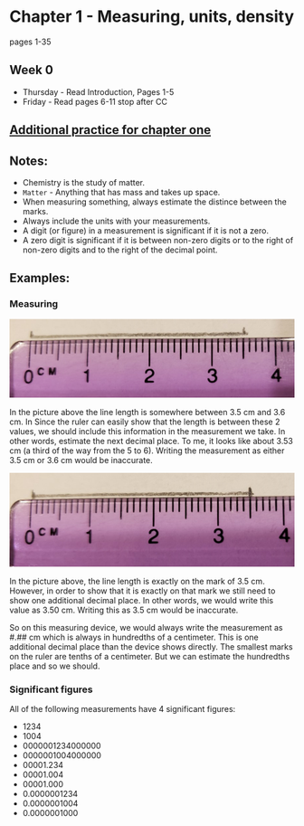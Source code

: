 # Chapter 1 - Measuring, units, density
pages 1-35

## Week 0
- Thursday - Read Introduction, Pages 1-5
- Friday - Read pages 6-11 stop after CC

## [Additional practice for chapter one](https://bereanbuilders.com/ecomm/online-content/discovering-design-with-chemistry/ddc-chapter-1/)

## Notes:
- Chemistry is the study of matter.
- `Matter` - Anything that has mass and takes up space.
- When measuring something, always estimate the distince between the marks. 
- Always include the units with your measurements.
- A digit (or figure) in a measurement is significant if it is not a zero. 
- A zero digit is significant if it is between non-zero digits or to the right of non-zero digits and to the right of the decimal point.

## Examples:

### Measuring
![inexact](Ruler-cm-notexact.png)

In the picture above the line length is somewhere between 3.5 cm and 3.6 cm. In Since the ruler can easily show that the length is between these 2 values, we should include this information in the measurement we take. In other words, estimate the next decimal place. To me, it looks like about 3.53 cm (a third of the way from the 5 to 6). Writing the measurement as either 3.5 cm or 3.6 cm would be inaccurate.

![exact](Ruler-cm-exact.png)

In the picture above, the line length is exactly on the mark of 3.5 cm. However, in order to show that it is exactly on that mark we still need to show one additional decimal place. In other words, we would write this value as 3.50 cm. Writing this as 3.5 cm would be inaccurate.

So on this measuring device, we would always write the measurement as #.## cm which is always in hundredths of a centimeter. This is one additional decimal place than the device shows directly. The smallest marks on the ruler are tenths of a centimeter. But we can estimate the hundredths place and so we should.

### Significant figures
All of the following measurements have 4 significant figures:
- 1234
- 1004
- 0000001234000000
- 0000001004000000
- 00001.234
- 00001.004
- 00001.000
- 0.0000001234
- 0.0000001004
- 0.0000001000

